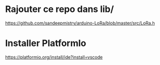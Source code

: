 # Rajouter ce repo dans lib/ 
https://github.com/sandeepmistry/arduino-LoRa/blob/master/src/LoRa.h

# Installer PlatformIo
https://platformio.org/install/ide?install=vscode

